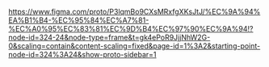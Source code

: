 https://www.figma.com/proto/P3lqmBo9CXsMRxfgXKsJtJ/%EC%9A%94%EA%B1%B4-%EC%95%84%EC%A7%81-%EC%A0%95%EC%83%81%EC%9D%B4%EC%97%90%EC%9A%94!?node-id=324-24&node-type=frame&t=gk4ePoR9JjjNhW2G-0&scaling=contain&content-scaling=fixed&page-id=1%3A2&starting-point-node-id=324%3A24&show-proto-sidebar=1
